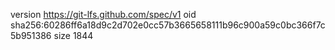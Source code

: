 version https://git-lfs.github.com/spec/v1
oid sha256:60286ff6a18d9c2d702e0cc57b3665658111b96c900a59c0bc366f7c5b951386
size 1844
